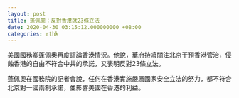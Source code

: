 ```yaml
---
layout: post
title: 蓬佩奧：反對香港就23條立法
date: 2020-04-30 03:15:12.000000000 +08:00
categories: rthk
---
```


美國國務卿蓬佩奧再度評論香港情況。他說，華府持續關注北京干預香港管治，侵蝕香港的自由不符合中共的承諾，又表明反對23條立法。

蓬佩奧在國務院的記者會說，任何在香港實施嚴厲國家安全立法的努力，都不符合北京對一國兩制承諾，並影響美國在香港的利益。

